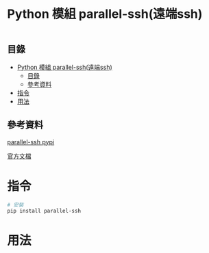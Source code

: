 # Python 模組 parallel-ssh(遠端ssh)

```
```

## 目錄

- [Python 模組 parallel-ssh(遠端ssh)](#python-模組-parallel-ssh遠端ssh)
	- [目錄](#目錄)
	- [參考資料](#參考資料)
- [指令](#指令)
- [用法](#用法)

## 參考資料

[parallel-ssh pypi](https://pypi.org/project/parallel-ssh/)

[官方文檔](https://parallel-ssh.readthedocs.io/en/latest/)

# 指令

```bash
# 安裝
pip install parallel-ssh
```

# 用法

```Python
```
